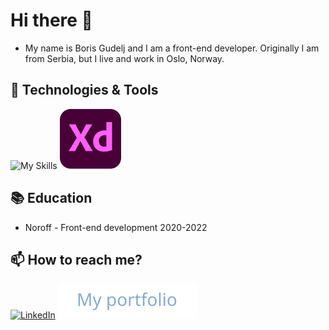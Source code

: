 # Hi there 👋


* My name is Boris Gudelj and I am a front-end developer. Originally I am from Serbia, but I live and work in Oslo, Norway. 




## 🔧 Technologies & Tools


![My Skills](https://skills.thijs.gg/icons?i=html,css,js,react,sass) ![My Skills](assets/adobe-xd-seeklogo.com.svg)



## :books: Education


* Noroff - Front-end development 2020-2022



## 📫 How to reach me?


[![LinkedIn](https://img.shields.io/badge/linkedin-%230077B5.svg?style=for-the-badge&logo=linkedin)](https://www.linkedin.com/in/boris-gudelj-a535091b4/)
[![My portfolio](assets/portfolio.svg)](https://www.bockey.one)




